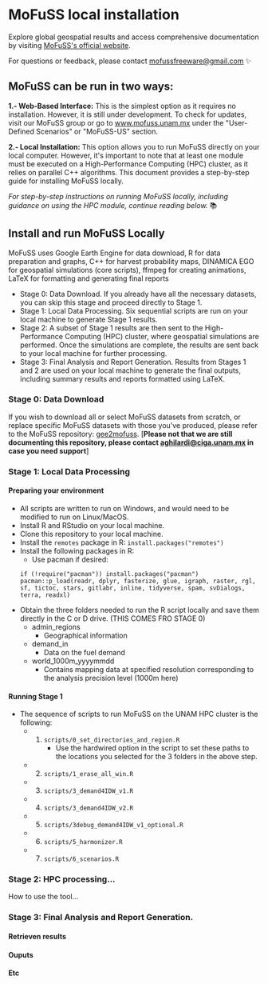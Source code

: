 # MoFuSS local installation

Explore global geospatial results and access comprehensive documentation by visiting [MoFuSS's official website](https://www.mofuss.unam.mx/).

For questions or feedback, please contact mofussfreeware@gmail.com ✨

## MoFuSS can be run in two ways:
**1.- Web-Based Interface:** This is the simplest option as it requires no installation. However, it is still under development. To check for updates, visit our MoFuSS group or go to www.mofuss.unam.mx under the "User-Defined Scenarios" or "MoFuSS-US" section.

**2.- Local Installation:** This option allows you to run MoFuSS directly on your local computer. However, it's important to note that at least one module must be executed on a High-Performance Computing (HPC) cluster, as it relies on parallel C++ algorithms. This document provides a step-by-step guide for installing MoFuSS locally.

_For step-by-step instructions on running MoFuSS locally, including guidance on using the HPC module, continue reading below._ 📚

## Install and run MoFuSS Locally

MoFuSS uses Google Earth Engine for data download, R for data preparation and graphs, C++ for harvest probability maps, DINAMICA EGO for geospatial simulations (core scripts), ffmpeg for creating animations, LaTeX for formatting and generating final reports

* Stage 0: Data Download. If you already have all the necessary datasets, you can skip this stage and proceed directly to Stage 1.  
* Stage 1: Local Data Processing. Six sequential scripts are run on your local machine to generate Stage 1 results. 
* Stage 2: A subset of Stage 1 results are then sent to the High-Performance Computing (HPC) cluster, where geospatial simulations are performed. Once the simulations are complete, the results are sent back to your local machine for further processing.
* Stage 3: Final Analysis and Report Generation. Results from Stages 1 and 2 are used on your local machine to generate the final outputs, including summary results and reports formatted using LaTeX.

### Stage 0: Data Download

If you wish to download all or select MoFuSS datasets from scratch, or replace specific MoFuSS datasets with those you've produced, please refer to the MoFuSS repository: [gee2mofuss](https://github.com/mofuss/gee2mofuss). [**Please not that we are still documenting this repository, please contact aghilardi@ciga.unam.mx in case you need support**]

### Stage 1: Local Data Processing
#### Preparing your environment
* All scripts are written to run on Windows, and would need to be modified to run on Linux/MacOS.
* Install R and RStudio on your local machine.
* Clone this repository to your local machine.
* Install the `remotes` package in R: `install.packages("remotes")`
* Install the following packages in R:
    * Use pacman if desired:
    ```
    if (!require("pacman")) install.packages("pacman")
    pacman::p_load(readr, dplyr, fasterize, glue, igraph, raster, rgl, sf, tictoc, stars, gitlabr, inline, tidyverse, spam, svDialogs, terra, readxl)
    ```
* Obtain the three folders needed to run the R script locally and save them directly in the C or D drive. (THIS COMES FRO STAGE 0)
   * admin_regions
      * Geographical information
    * demand_in
        * Data on the fuel demand
    * world_1000m_yyyymmdd
        * Contains mapping data at specified resolution corresponding to the analysis precision level (1000m here)

#### Running Stage 1

* The sequence of scripts to run MoFuSS on the UNAM HPC cluster is the following:
    * 1. `scripts/0_set_directories_and_region.R`
         * Use the hardwired option in the script to set these paths to the locations you selected for the 3 folders in the above step.
    * 2. `scripts/1_erase_all_win.R`
    * 3. `scripts/3_demand4IDW_v1.R`
    * 4. `scripts/3_demand4IDW_v2.R`
    * 5. `scripts/3debug_demand4IDW_v1_optional.R`
    * 6. `scripts/5_harmonizer.R`
    * 7. `scripts/6_scenarios.R`

### Stage 2: HPC processing...
How to use the tool...



### Stage 3: Final Analysis and Report Generation.

#### Retrieven results

#### Ouputs

#### Etc





